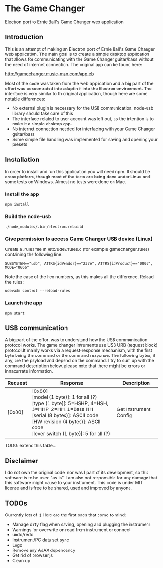 # The Game Changer 
Electron port to Ernie Ball's Game Changer web application 

## Introduction
This is an attempt of making an Electron port of Ernie Ball's Game Changer web application. The main goal is to create a simple desktop application that allows for communicating with the Game Changer guitar/bass without the need of internet connection. The original app can be found here:

http://gamechanger.music-man.com/app.eb

Most of the code was taken from the web application and a big part of the effort was concentrated into adaptin it into the Electron environment. The interface is very similar to th original application, though here are some notable differences:

* No external plugin is necessary for the USB communication. node-usb library should take care of this
* The interface related to user account was left out, as the intention is to make it a simple desktop app.
* No internet connection needed for interfacing with your Game Changer guitar/bass
* Some simple file handling was implemented for saving and opening your presets

## Installation

In order to install and run this application you will need npm. It should be cross platform, though most of the tests are being done under Linux and some tests on Windows. Almost no tests were done on Mac.

### Install the app
```
npm install
```

### Build the node-usb
```
./node_modules/.bin/electron.rebuild
```

### Give permission to access Game Changer USB device (Linux)
Create a .rules file in /etc/udev/rules.d (for example gamechanger.rules) containing the following line:

```
SUBSYSTEM=="usb", ATTRS{idVendor}=="237e", ATTRS{idProduct}=="0001", MODE="0666"
```

Note the case of the hex numbers, as this makes all the difference. Reload the rules:

```
udevadm control --reload-rules
```

### Launch the app

```
npm start
```

## USB communication

A big part of the effort was to understand how the USB communication protocol works. The game changer intruments use USB URB (request block) protocol.It mainly works via a request-response mechanism, with the first byte being the command or the command response. The following bytes, if any, are the payload and depend on the command. I try to sum up with the command description below. please note that there might be errors or innacurrate information.

| Request | Response | Description |
| --- | --- | --- |
| [0x00] | [0x80] <br> [model (1 byte)]: 1 for all (?) <br> [type (1 byte)]: 5=HSHP, 4=HSH, 3=HHP, 2=HH, 1=Bass HH <br> [serial (8 bytes)]: ASCII code <br> [HW revision (4 bytes)]: ASCII code <br> [lever switch (1 byte)]: 5 for all (?) | Get Instrument Config |

TODO: extend this table...

## Disclaimer

I do not own the original code, nor was I part of its development, so this software is to be used "as is". I am also not responsible for any damage that this software might cause to your instrument. This code is under MIT license and is free to be shared, used and improved by anyone.

## TODOs
Currently lots of :) Here are the first ones that come to mind:
- Manage dirty flag when saving, opening and plugging the instrumenr
- Warnings for overwrite on read from instrument or connect
- undo/redo
- Instrument/PC data set sync
- Logo
- Remove any AJAX dependency
- Get rid of browser.js
- Clean up
